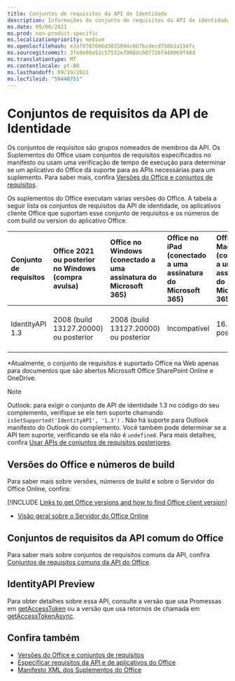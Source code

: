 ```yaml
---
title: Conjuntos de requisitos da API de Identidade
description: Informações do conjunto de requisitos da API de identidade para Office de complementos.
ms.date: 09/08/2021
ms.prod: non-product-specific
ms.localizationpriority: medium
ms.openlocfilehash: e3af8767666d3015894c0b7bcdecd758b1a1547c
ms.sourcegitcommit: 3fe9e06a52c57532e7968dc007726f448069f48d
ms.translationtype: MT
ms.contentlocale: pt-BR
ms.lasthandoff: 09/19/2021
ms.locfileid: "59448751"
---
```

# <a name="identity-api-requirement-sets"></a>Conjuntos de requisitos da API de Identidade

Os conjuntos de requisitos são grupos nomeados de membros da API. Os Suplementos do Office usam conjuntos de requisitos especificados no manifesto ou usam uma verificação de tempo de execução para determinar se um aplicativo do Office dá suporte para as APIs necessárias para um suplemento. Para saber mais, confira [Versões do Office e conjuntos de requisitos](../../develop/office-versions-and-requirement-sets.md).

Os suplementos do Office executam várias versões do Office. A tabela a seguir lista os conjuntos de requisitos da API de identidade, os aplicativos cliente Office que suportam esse conjunto de requisitos e os números de com build ou version do aplicativo Office.

|  Conjunto de requisitos  | Office 2021 ou posterior no Windows<br>(compra avulsa) | Office no Windows<br>(conectado a uma assinatura do Microsoft 365) |  Office no iPad<br>(conectado a uma assinatura do Microsoft 365)  |  Office no Mac<br>(conectado a uma assinatura do Microsoft 365)  | Office na Web  |
|:-----|:-----|:-----|:-----|:-----|:-----|
| IdentityAPI 1.3  | 2008 (build 13127.20000) ou posterior | 2008 (build 13127.20000) ou posterior | Incompatível | 16.40 ou posterior | Microsoft Office SharePoint Online e OneDrive\* |

\*Atualmente, o conjunto de requisitos é suportado Office na Web apenas para documentos que são abertos Microsoft Office SharePoint Online e OneDrive.

> [!NOTE]
> Outlook: para exigir o conjunto de API de identidade 1.3 no código do seu complemento, verifique se ele tem suporte chamando `isSetSupported('IdentityAPI', '1.3')` . Não há suporte para Outlook manifesto do Outlook do complemento. Você também pode determinar se a API tem suporte, verificando se ela não é `undefined`. Para mais detalhes, confira [Usar APIs de conjuntos de requisitos posteriores](outlook-api-requirement-sets.md#using-apis-from-later-requirement-sets).

## <a name="office-versions-and-build-numbers"></a>Versões do Office e números de build

Para saber mais sobre versões, números de build e sobre o Servidor do Office Online, confira:

[!INCLUDE [Links to get Office versions and how to find Office client version](../../includes/links-get-office-versions-builds.md)]
- [Visão geral sobre o Servidor do Office Online](/officeonlineserver/office-online-server-overview)

## <a name="office-common-api-requirement-sets"></a>Conjuntos de requisitos da API comum do Office

Para saber mais sobre conjuntos de requisitos comuns da API, confira [Conjuntos de requisitos comuns da API do Office](office-add-in-requirement-sets.md).

## <a name="identityapi-preview"></a>IdentityAPI Preview

Para obter detalhes sobre essa API, consulte a versão que usa Promessas em [getAccessToken](/javascript/api/office-runtime/officeruntime.auth#getaccesstoken-options-) ou a versão que usa retornos de chamada em [getAccessTokenAsync](/javascript/api/office/office.auth#getAccessTokenAsync_options__callback_).

## <a name="see-also"></a>Confira também

- [Versões do Office e conjuntos de requisitos](../../develop/office-versions-and-requirement-sets.md)
- [Especificar requisitos da API e de aplicativos do Office](../../develop/specify-office-hosts-and-api-requirements.md)
- [Manifesto XML dos Suplementos do Office](../../develop/add-in-manifests.md)
